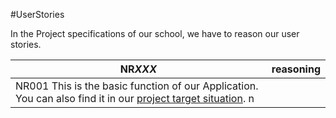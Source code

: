 #UserStories 

In the Project specifications of our school, we have to reason our user stories.

| NR*XXX* | reasoning                                                                                                                   |
| ------- | -------------------------------------------------------------------------------------------------------------------------- |
| NR001   This is the basic function of our Application. You can also find it in our [project target situation](./TargetSituation).  n  |
